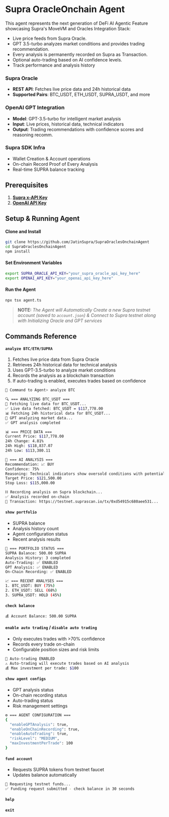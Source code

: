 # Supra OracleOnchain Agent
This agent represents the next generation of DeFi AI Agentic Feature showcasing Supra's MoveVM and Oracles Integration Stack:

- Live price feeds from Supra Oracle.
- GPT 3.5-turbo analyzes market conditions and provides trading recommendation.
- Every analysis is permanently recorded on Supra as Transaction.
- Optional auto-trading based on AI confidence levels.
- Track performance and analysis history


### **Supra Oracle**
- **REST API**: Fetches live price data and 24h historical data
- **Supported Pairs**: BTC_USDT, ETH_USDT, SUPRA_USDT, and more

### **OpenAI GPT Integration**
- **Model**: GPT-3.5-turbo for intelligent market analysis
- **Input**: Live prices, historical data, technical indicators
- **Output**: Trading recommendations with confidence scores and reasoning recomm.

### **Supra SDK Infra**
- Wallet Creation & Account operations
- On-chain Record Proof of Every Analysis
- Real-time SUPRA balance tracking

## Prerequisites
1. [**Supra x-API Key**](https://docs.supra.com/)
2. [**OpenAI API Key**](https://platform.openai.com/)


## **Setup & Running Agent**

#### **Clone and Install**

```bash
git clone https://github.com/JatinSupra/SupraOraclesOnchainAgent
cd SupraOraclesOnchainAgent
npm install
```

#### **Set Environment Variables**

```bash
export SUPRA_ORACLE_API_KEY="your_supra_oracle_api_key_here"
export OPENAI_API_KEY="your_openai_api_key_here"
```

#### **Run the Agent**
```bash
npx tsx agent.ts
```

> **NOTE:** *The Agent will Automatically Create a new Supra testnet account (saved to `account.json`) & Connect to Supra testnet along with Initializing Oracle and GPT services*

## Commands Reference

#### `analyze BTC/ETH/SUPRA`

1. Fetches live price data from Supra Oracle
2. Retrieves 24h historical data for technical analysis
3. Uses GPT-3.5-turbo to analyze market conditions
4. Records the analysis as a blockchain transaction
5. If auto-trading is enabled, executes trades based on confidence


```bash
🤖 Command to Agent> analyze BTC

🔍 === ANALYZING BTC_USDT ===
🔄 Fetching live data for BTC_USDT...
✅ Live data fetched: BTC_USDT = $117,778.00
📊 Fetching 24h historical data for BTC_USDT...
🤖 GPT analyzing market data...
✅ GPT analysis completed

📊 === PRICE DATA ===
Current Price: $117,778.00
24h Change: 4.81%
24h High: $118,837.07
24h Low: $113,380.11

🤖 === AI ANALYSIS ===
Recommendation: 📈 BUY
Confidence: 75%
Reasoning: Technical indicators show oversold conditions with potential for recovery
Target Price: $121,500.00
Stop Loss: $115,000.00

⛓️ Recording analysis on Supra blockchain...
✅ Analysis recorded on-chain
🔗 Transaction: https://testnet.suprascan.io/tx/0xd54915c680aee531...
```

#### `show portfolio`

- SUPRA balance
- Analysis history count
- Agent configuration status
- Recent analysis results

```bash
💼 === PORTFOLIO STATUS ===
SUPRA Balance: 500.00 SUPRA
Analysis History: 3 completed
Auto-Trading: ✅ ENABLED
GPT Analysis: ✅ ENABLED
On-Chain Recording: ✅ ENABLED

📈 === RECENT ANALYSES ===
1. BTC_USDT: BUY (75%)
2. ETH_USDT: SELL (68%)
3. SUPRA_USDT: HOLD (45%)
```

#### `check balance`

```bash
💰 Account Balance: 500.00 SUPRA
```

#### `enable auto trading` / `disable auto trading`

- Only executes trades with >70% confidence
- Records every trade on-chain
- Configurable position sizes and risk limits

```bash
🤖 Auto-trading ENABLED
⚠️ Auto-trading will execute trades based on AI analysis
💰 Max investment per trade: $100
```

#### `show agent configs`

- GPT analysis status
- On-chain recording status
- Auto-trading status
- Risk management settings

```bash
⚙️ === AGENT CONFIGURATION ===
{
  "enableGPTAnalysis": true,
  "enableOnChainRecording": true,
  "enableAutoTrading": true,
  "riskLevel": "MEDIUM",
  "maxInvestmentPerTrade": 100
}
```

#### `fund account`

- Requests SUPRA tokens from testnet faucet
- Updates balance automatically

```bash
💸 Requesting testnet funds...
✅ Funding request submitted - check balance in 30 seconds
```

#### `help`
#### `exit`